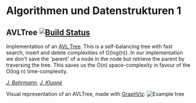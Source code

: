 # Algorithmen und Datenstrukturen 1
## AVLTree [![Build Status](https://travis-ci.org/ob-algdati-ws17/blatt-7-aufgabe-1-p-p.svg?branch=master)](https://travis-ci.org/ob-algdati-ws17/blatt-7-aufgabe-1-p-p)
Implementation of an [AVL Tree](https://en.wikipedia.org/wiki/AVL_tree). This is a self-balancing tree with fast search, insert and delete complexities of O(log(n)). In our implementation we don't save the 'parent' of a node in the node but retrieve the parent by traversing the tree. This saves us the O(n) space-complexity in favour of the O(log n) time-complexity.

*[J. Behrmann](https://github.com/jjxxs), [J. Kluoné](https://github.com/JustinaKluone)*

Visual representation of an AVLTree, made with [GraphViz](https://graphviz.gitlab.io/):
![Example tree](https://hobbystudent.de/img/tree.png)